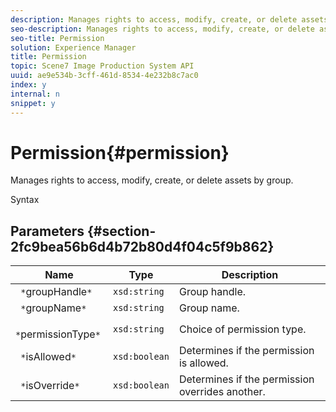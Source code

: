```yaml
---
description: Manages rights to access, modify, create, or delete assets by group.
seo-description: Manages rights to access, modify, create, or delete assets by group.
seo-title: Permission
solution: Experience Manager
title: Permission
topic: Scene7 Image Production System API
uuid: ae9e534b-3cff-461d-8534-4e232b8c7ac0
index: y
internal: n
snippet: y
---
```


# Permission{#permission}

Manages rights to access, modify, create, or delete assets by group.

 Syntax 

## Parameters {#section-2fc9bea56b6d4b72b80d4f04c5f9b862}

|  Name  | Type  | Description  |
|---|---|---|
|  ` *`groupHandle`*`  | `xsd:string`  | Group handle.  |
|  ` *`groupName`*`  | `xsd:string`  | Group name.  |
|  ` *`permissionType`*`  | `xsd:string`  | Choice of permission type.  |
|  ` *`isAllowed`*`  | `xsd:boolean`  | Determines if the permission is allowed.  |
|  ` *`isOverride`*`  | `xsd:boolean`  | Determines if the permission overrides another.  |

